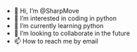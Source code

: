 - 👋 Hi, I’m @SharpMove
- 👀 I’m interested in coding in python
- 🌱 I’m currently learning python
- 💞️ I’m looking to collaborate in the future
- 📫 How to reach me by email 

<!---
SharpMove/SharpMove is a ✨ special ✨ repository because its `README.md` (this file) appears on your GitHub profile.
You can click the Preview link to take a look at your changes.
--->
